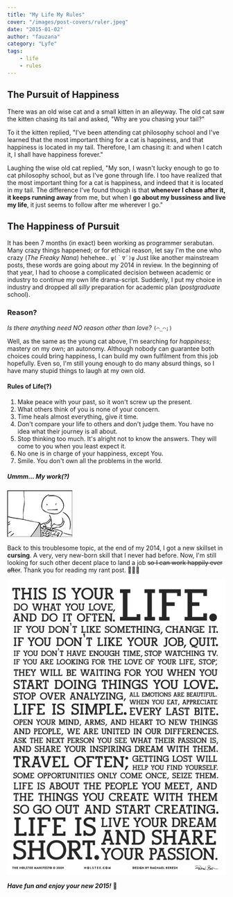 ```yaml
---
title: "My Life My Rules"
cover: "/images/post-covers/ruler.jpeg"
date: "2015-01-02"
author: "fauzana"
category: "Lyfe"
tags:
    - life
    - rules
---
```


## The Pursuit of Happiness

There was an old wise cat and a small kitten in an alleyway. The old cat saw the kitten chasing its tail and asked, "Why are you chasing your tail?"

To it the kitten replied, "I've been attending cat philosophy school and I've learned that the most important thing for a cat is happiness, and that happiness is located in my tail. Therefore, I am chasing it: and when I catch it, I shall have happiness forever."

Laughing the wise old cat replied, "My son, I wasn't lucky enough to go to cat philosophy school, but as I've gone through life. I too have realized that the most important thing for a cat is happiness, and indeed that it is located in my tail. The difference I've found though is that __whenever I chase after it, it keeps running away__ from me, but when I __go about my bussiness and live my life__, it just seems to follow after me wherever I go."

## The Happiness of Pursuit

It has been 7 months (in exact) been working as programmer serabutan. Many crazy things happened; or for ethical reason, let say I'm the one who crazy (_The Freaky Nana_) hehehee.. `ψ(｀∇´)ψ` Just like another mainstream posts, these words are going about my 2014 in review. In the beginning of that year, I had to choose a complicated decision between academic or industry to continue my own life drama-script. Suddenly, I put my choice in industry and dropped all _silly_ preparation for academic plan (_postgraduate_ school).

### Reason?

_Is there anything need NO reason other than love?_ `(⌒_⌒;)`

Well, as the same as the young cat above, I'm searching for _happiness_; mastery on my own; an autonomy. Although nobody can guarantee both choices could bring happiness, I can build my own fulfilment from this job hopefully. Even so, I'm still young enough to do many absurd things, so I have many stupid things to laugh at my own old.

#### Rules of Life(?)

1. Make peace with your past, so it won't screw up the present.
2. What others think of you is none of your concern.
3. Time heals almost everything, give it time.
4. Don't compare your life to others and don't judge them. You have no idea what their journey is all about.
5. Stop thinking too much. It's alright not to know the answers. They will come to you when you least expect it.
6. No one is in charge of your happiness, except You.
7. Smile. You don't own all the problems in the world.

##### Ummm... My work(?)

![Crazy Coding](/images/post-images/life_crazy_coding.gif "Crazy Coding")

Back to this troublesome topic, at the end of my 2014, I got a new skillset in __cursing__. A very, very new-born skill that I never had before. Now, I'm still looking for such other decent place to land a job ~~so I can work happily ever after~~. Thank you for reading my rant post. 👋🏼😜

![Holstee Manifesto](/images/post-images/life_holstee_manifesto.png "Holstee Manifesto")

__*Have fun and enjoy your new 2015!*__ 🎉
